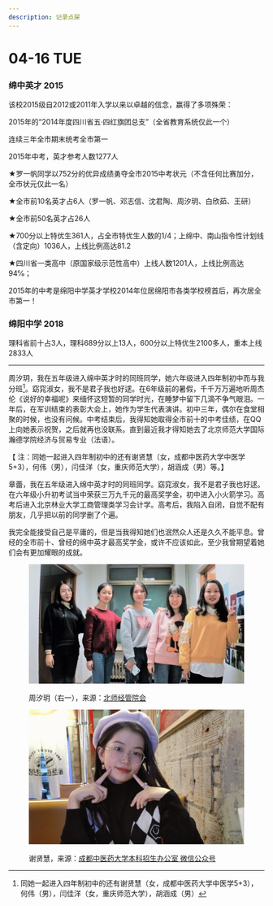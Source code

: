 ```yaml
---
description: 记录点屎
---
```


# 04-16 TUE

### 绵中英才 2015

该校2015级自2012或2011年入学以来以卓越的信念，赢得了多项殊荣：

2015年的“2014年度四川省五·四红旗团总支”（全省教育系统仅此一个）&#x20;

连续三年全市期末统考全市第一

2015年中考，英才参考人数1277人

★罗一帆同学以752分的优异成绩勇夺全市2015中考状元（不含任何比赛加分，全市状元仅此一名）&#x20;

★全市前10名英才占6人（罗一帆、邓志信、沈君陶、周汐玥、白欣茹、王研）&#x20;

★全市前50名英才占26人

★700分以上特优生361人，占全市特优生人数的1/4；上绵中、南山指令性计划线（含定向）1036人，上线比例高达81.2

★四川省一类高中（原国家级示范性高中）上线人数1201人，上线比例高达94℅；&#x20;

2015年的中考是绵阳中学英才学校2014年位居绵阳市各类学校榜首后，再次居全市第一！



### 绵阳中学 2018

理科省前十占3人，理科689分以上13人，600分以上特优生2100多人，重本上线 2833人

***



周汐玥，我在五年级进入绵中英才时的同班同学，她六年级进入四年制初中而与我分班[^1]。窈窕淑女，我不是君子我也好逑。在6年级前的暑假，千千万万遍地听周杰伦《说好的幸福呢》来缅怀这短暂的同学时光，在睡梦中留下几滴不争气眼泪。一年后，在军训结束的表彰大会上，她作为学生代表演讲。初中三年，偶尔在食堂相聚的时候，也没有问候。中考结束后，我得知她取得全市前十的中考佳绩，在QQ上向她表示祝贺，之后就再也没联系。直到最近我才得知她去了北京师范大学国际瀚德学院经济与贸易专业（法语）。

【 注：同她一起进入四年制初中的还有谢贤慧（女，成都中医药大学中医学5+3），何伟（男），闫佳洋（女，重庆师范大学），胡涵成（男）等。】



章蕾，我在五年级进入绵中英才时的同班同学。窈窕淑女，我不是君子我也好逑。在六年级小升初考试当中荣获三万九千元的最高奖学金，初中进入小火箭学习。高考后进入北京林业大学工商管理类学习会计学。高考后，我陷入自闭，自觉不配有朋友，几乎把以前的同学删了个遍。



我完全能接受自己是平庸的，但是当我得知她们也泯然众人还是久久不能平息。曾经的全市前十、曾经的绵中英才最高奖学金，或许不应该如此，至少我曾期望着她们会有更加耀眼的成就。



<figure><img src="../../.gitbook/assets/IMG_6851.JPG" alt=""><figcaption><p>周汐玥（右一），来源：<a href="https://mp.weixin.qq.com/s/qx0DAgO3UrDCB9ItoTWZCg">北师经管院会</a></p></figcaption></figure>

<figure><img src="../../.gitbook/assets/IMG_6853.JPG" alt=""><figcaption><p>谢贤慧，来源：<a href="https://mp.weixin.qq.com/s/eUMdbPpBChmbDlSdcx_ZxA">成都中医药大学本科招生办公室 微信公众号</a></p></figcaption></figure>



[^1]: 同她一起进入四年制初中的还有谢贤慧（女，成都中医药大学中医学5+3），何伟（男），闫佳洋（女，重庆师范大学），胡涵成（男）

